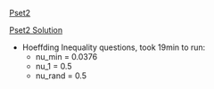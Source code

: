 [Pset2](https://work.caltech.edu/homework/hw2.pdf)

[Pset2 Solution](https://work.caltech.edu/homework/hw2_sol.pdf)

* Hoeffding Inequality questions, took 19min to run:
    - nu\_min = 0.0376
    - nu\_1 = 0.5
    - nu\_rand = 0.5
